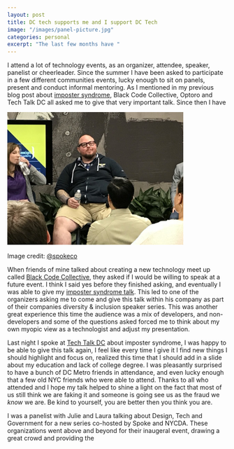```yaml
---
layout: post
title: DC tech supports me and I support DC Tech
image: "/images/panel-picture.jpg"
categories: personal
excerpt: "The last few months have "
---
```


I attend a lot of technology events, as an organizer, attendee, speaker, panelist or cheerleader.  Since the summer I have been asked to participate in a few different communities events, lucky enough to sit on panels, present and conduct informal mentoring.  As I mentioned in my previous blog post about [imposter syndrome](2017/09/22/imposter-syndrome.html), Black Code Collective, Optoro and Tech Talk DC all asked me to give that very important talk.  Since then I have 

<section class="special"><img style="width: 80%;" src="/images/panel-picture.jpg" /><p>Image credit: <a href="https://twitter.com/spokeco">@spokeco</a></p></section>

When friends of mine talked about creating a new technology meet up called [Black Code Collective](http://blackcodecollective.com/), they asked if I would be willing to speak at a future event.  I think I said yes before they finished asking, and eventually I was able to give my [imposter syndrome talk](https://www.meetup.com/Black-Code-Collective/events/238892737).  This led to one of the organizers asking me to come and give this talk within his company as part of their companies diversity & inclusion speaker series.  This was another great experience this time the audience was a mix of developers, and non-developers and some of the questions asked forced me to think about my own myopic view as a technologist and adjust my presentation. 

Last night I spoke at [Tech Talk DC](https://www.meetup.com/TechTalkDC/) about imposter syndrome, I was happy to be able to give this talk again, I feel like every time I give it I find new things I should highlight and focus on, realized this time that I should add in a slide about my education and lack of college degree. I was pleasantly surprised to have a bunch of DC Metro friends in attendance, and even lucky enough that a few old NYC friends who were able to attend. Thanks to all who attended and I hope my talk helped to shine a light on the fact that most of us still think we are faking it and someone is going see us as the fraud we <i>know</i> we are.  Be kind to yourself, you are better then you think you are.

I was a panelist with Julie and Laura talking about Design, Tech and Government for a new series co-hosted by Spoke and NYCDA. These organizations went above and beyond for their inaugeral event, drawing a great crowd and providing the 